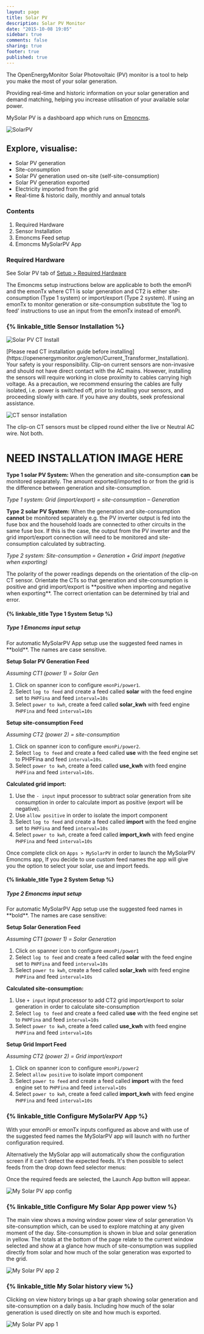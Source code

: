 ```yaml
---
layout: page
title: Solar PV
description: Solar PV Monitor
date: "2015-10-08 19:05"
sidebar: true
comments: false
sharing: true
footer: true
published: true
---
```



The OpenEnergyMonitor Solar Photovoltaic (PV) monitor is a tool to help you make the most of your solar generation.

Providing real-time and historic information on your solar generation and demand matching, helping you increase utilisation of your available solar power.

MySolar PV is a dashboard app which runs on [Emoncms](https://Emoncms.org).

![SolarPV](/images/applications/solar-pv/my-solar-pv.jpg)

## Explore, visualise:

 - Solar PV generation
 - Site-consumption
 - Solar PV generation used on-site (self-site-consumption)
 - Solar PV generation exported
 - Electricity imported from the grid
 - Real-time & historic daily, monthly and annual totals
 
### Contents

 1. Required Hardware
 2. Sensor Installation
 3. Emoncms Feed setup
 4. Emoncms MySolarPV App
 
### Required Hardware

See Solar PV tab of [Setup > Required Hardware](/setup/)

The Emoncms setup instructions below are applicable to both the emonPi and the emonTx where CT1 is solar generation and CT2 is either site-consumption (Type 1 system) or import/export (Type 2 system). If using an emonTx to monitor generation or site-consumption substitute the 'log to feed' instructions to use an input from the emonTx instead of emonPi.

### {% linkable_title Sensor Installation %}

![Solar PV CT Install](/images/applications/solar-pv/solar-pv-install.png)

<p class='note warning'>
[Please read CT installation guide before installing](https://openenergymonitor.org/emon/Current_Transformer_Installation). Your safety is your responsibility. Clip-on current sensors are non-invasive and should not have direct contact with the AC mains. However, installing the sensors will require working in close proximity to cables carrying high voltage. As a precaution, we recommend ensuring the cables are fully isolated, i.e. power is switched off, prior to installing your sensors, and proceeding slowly with care. If you have any doubts, seek professional assistance.
</p>

![CT sensor installation ](/images/applications/solar-pv/ctinstall.jpg)

<p class='note'>
The clip-on CT sensors must be clipped round either the live or Neutral AC wire. Not both.
</p>

# **NEED INSTALLATION IMAGE HERE**

**Type 1 solar PV System:** When the generation and site-consumption **can** be monitored separately. The amount exported/imported to or from the grid is the difference between generation and site-consumption.

*Type 1 system:  Grid (import/export) = site-consumption – Generation*


**Type 2 solar PV System:** When the generation and site-consumption **cannot** be monitored separately e.g. the PV inverter output is fed into the fuse box and the household loads are connected to other circuits in the same fuse box. If this is the case, the output from the PV inverter and the grid import/export connection will need to be monitored and site-consumption calculated by subtracting.

*Type 2 system:  Site-consumption = Generation + Grid import (negative when exporting)*


<p class='note'>
The polarity of the power readings depends on the orientation of the clip-on CT sensor. Orientate the CTs so that generation and site-consumption is positive and grid import/export is **positive when importing and negative when exporting**. The correct orientation can be determined by trial and error.
</p>

#### {% linkable_title Type 1 System Setup %}

##### Type 1 Emoncms input setup

<p class='note'>
For automatic MySolarPV App setup use the suggested feed names in **bold**. The names are case sensitive.
</p>

**Setup Solar PV Generation Feed**

*Assuming CT1 (power 1) = Solar Gen*

 1. Click on spanner icon to configure `emonPi/power1`.
 2. Select `log to feed` and create a feed called **solar** with the feed engine set to `PHPFina` and feed `interval=10s`
 3. Select `power to kwh`, create a feed called **solar_kwh** with feed engine `PHPFina` and feed `interval=10s`
 
**Setup site-consumption Feed**

*Assuming CT2 (power 2) = site-consumption*

 1. Click on spanner icon to configure `emonPi/power2`.
 2. Select `log to feed` and create a feed called **use** with the feed engine set to PHPFina and feed `interval=10s`.
 3. Select `power to kwh`, create a feed called **use_kwh** with feed engine `PHPFina` and feed `interval=10s`.
 
**Calculated grid import:**

 1. Use the `- input` input processor to subtract solar generation from site consumption in order to calculate import as positive (export will be negative).
 2. Use `allow positive` in order to isolate the import component
 3. Select `log to feed` and create a feed called **import** with the feed engine set to `PHPFina` and feed `interval=10s`
 4. Select `power to kwh`, create a feed called **import_kwh** with feed engine `PHPFina` and feed `interval=10s`

Once complete click on `Apps > MySolarPV` in order to launch the MySolarPV Emoncms app, If you decide to use custom feed names the app will give you the option to select your solar, use and import feeds.

#### {% linkable_title Type 2 System Setup %}

##### Type 2 Emoncms input setup

<p class='note'>
For automatic MySolarPV App setup use the suggested feed names in **bold**. The names are case sensitive:
</p>

**Setup Solar Generation Feed**

*Assuming CT1 (power 1) = Solar Generation*

 1. Click on spanner icon to configure `emonPi/power1`
 2. Select `log to feed` and create a feed called **solar** with the feed engine set to `PHPFina` and feed `interval=10s`
 3. Select `power to kwh`, create a feed called **solar_kwh** with feed engine `PHPFina` and feed `interval=10s`

**Calculated site-consumption:**

 1. Use `+ input` input processor to add CT2 grid import/export to solar generation in order to calculate site-consumption
 2. Select `log to feed` and create a feed called **use** with the feed engine set to `PHPFina` and feed `interval=10s`
 3. Select `power to kwh`, create a feed called **use_kwh** with feed engine `PHPFina` and feed `interval=10s`

**Setup Grid Import Feed**

*Assuming CT2 (power 2) = Grid import/export*

 1. Click on spanner icon to configure `emonPi/power2`
 2. Select `allow positive` to isolate import component
 3. Select `power to feed` and create a feed called **import** with the feed engine set to `PHPFina` and feed `interval=10s`
 4. Select `power to kwh`, create a feed called **import_kwh** with feed engine `PHPFina` and feed `interval=10s`

### {% linkable_title Configure MySolarPV App %}

With your emonPi or emonTx inputs configured as above and with use of the suggested feed names the MySolarPV app will launch with no further configuration required.

Alternatively the MySolar app will automatically show the configuration screen if it can't detect the expected feeds. It's then possible to select feeds from the drop down feed selector menus:

Once the required feeds are selected, the Launch App button will appear.

![My Solar PV app config](/images/applications/solar-pv/my-solarpv-config.png)

### {% linkable_title Configure My Solar App power view %}

The main view shows a moving window power view of solar generation Vs site-consumption which, can be used to explore matching at any given moment of the day. Site-consumption is shown in blue and solar generation in yellow. The totals at the bottom of the page relate to the current window selected and show at a glance how much of site-consumption was supplied directly from solar and how much of the solar generation was exported to the grid.

![My Solar PV app 2](/images/applications/solar-pv/my-solar-pv2.png)

### {% linkable_title My Solar history view %}

Clicking on view history brings up a bar graph showing solar generation and site-consumption on a daily basis. Including how much of the solar generation is used directly on site and how much is exported.


![My Solar PV app 1](/images/applications/solar-pv/my-solar-pv2.png)
